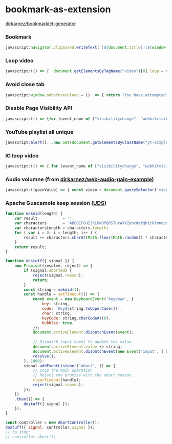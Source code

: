 bookmark-as-extension
=====================
[dirkarnez/bookmarklet-generator](https://github.com/dirkarnez/bookmarklet-generator)
### Bookmark
```javascript
javascript:navigator.clipboard.writeText(`[${document.title}](${window.location.href})`).then(a => alert("done"));
```

### Loop video
```javascript
javascript:(() => {  document.getElementsByTagName("video")[0].loop = true; })();
```

### Avoid close tab
```javascript
javascript:window.onbeforeunload = ()  => { return "You have attempted to leave this page. Are you sure?"; }
```

### Disable Page Visibility API
```javascript
javascript:(() => {for (event_name of ["visibilitychange", "webkitvisibilitychange", "blur"]) { window.addEventListener(event_name, function(event) { event.stopImmediatePropagation(); }, true); }})()
```

### YouTube playlist all unique
```javascript
javascript:alert([...new Set(document.getElementsByClassName("yt-simple-endpoint style-scope ytd-playlist-video-renderer"))].length == document.getElementsByClassName("yt-simple-endpoint style-scope ytd-playlist-video-renderer").length)
```

### IG loop video
```javascript
javascript:(() => { for (event_name of ["visibilitychange", "webkitvisibilitychange", "blur"]) { window.addEventListener(event_name, function(event) { event.stopImmediatePropagation(); }, true); for (var i = 0; i < document.getElementsByTagName("video")[0].parentNode.childNodes.length; i++) { if (document.getElementsByTagName("video")[0].parentNode.childNodes[i] != document.getElementsByTagName("video")[0]) { document.getElementsByTagName("video")[0].parentNode.removeChild(document.getElementsByTagName("video")[0].parentNode.childNodes[i]); } }; document.getElementsByTagName("video")[0].controls = true; }})()
```

### Audio volumne (from [dirkarnez/web-audio-gain-example](https://github.com/dirkarnez/web-audio-gain-example))
```javascript
javascript:((gainValue) => { const video = document.querySelector('video'); if (!window.myGainNode) { const myAudioContext = new AudioContext(); const sourceNode = myAudioContext.createMediaElementSource(video); window.myGainNode = myAudioContext.createGain(); sourceNode.connect(window.myGainNode); window.myGainNode.connect(myAudioContext.destination); } window.myGainNode.gain.value = gainValue; })(prompt("Default is 1, enter the gain"))
```

### Apache Guacamole keep session ([UDS](https://puuds.polyu.edu.hk/uds/page/services))
```javascript
function makeid(length) {
    var result           = '';
    var characters       = 'ABCDEFGHIJKLMNOPQRSTUVWXYZabcdefghijklmnopqrstuvwxyz0123456789';
    var charactersLength = characters.length;
    for ( var i = 0; i < length; i++ ) {
        result += characters.charAt(Math.floor(Math.random() * charactersLength));
    }
    return result;
}

function dostuff({ signal }) {
    new Promise((resolve, reject) => {
        if (signal.aborted) {
            reject(signal.reason);
            return;
        }
        const string = makeid(1);
        const handle = setTimeout(() => {
            const event = new KeyboardEvent('keydown', {
                key: string,
                code: `Key${string.toUpperCase()}`,
                char: string,
                keyCode: string.charCodeAt(0),
                bubbles: true,
            });
            document.activeElement.dispatchEvent(event);
            
            // Dispatch input event to update the value
            document.activeElement.value += string;
            document.activeElement.dispatchEvent(new Event('input', { bubbles: true }));
            resolve();
        }, 1000);
        signal.addEventListener("abort", () => {
            // Stop the main operation
            // Reject the promise with the abort reason.
            clearTimeout(handle);
            reject(signal.reason);
        });
    })
    .then(() => {
        dostuff({ signal });
    });
}

const controller = new AbortController();
dostuff({ signal: controller.signal });
// to stop:
// controller.abort(); 
```
